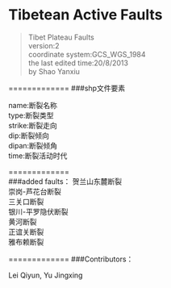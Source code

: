 Tibetean Active Faults
=============

>Tibet Plateau Faults   
>version:2  
>coordinate system:GCS_WGS_1984  
>the last edited time:20/8/2013  
>by Shao Yanxiu

=============
###shp文件要素  

name:断裂名称  
type:断裂类型  
strike:断裂走向  
dip:断裂倾向  
dipan:断裂倾角  
time:断裂活动时代  

=============  
###added faults：
贺兰山东麓断裂  
崇岗-芦花台断裂  
三关口断裂  
银川-平罗隐伏断裂  
黄河断裂  
正谊关断裂  
雅布赖断裂


=============
###Contributors：

Lei Qiyun, Yu Jingxing

